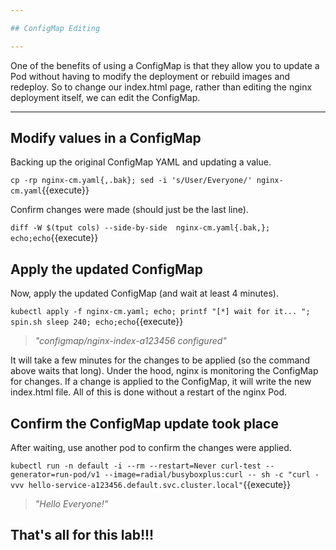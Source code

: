 ```yaml
---

## ConfigMap Editing

---
```


One of the benefits of using a ConfigMap is that they allow you to update a Pod without having to modify the deployment or rebuild images and redeploy. So to change our index.html page, rather than editing the nginx deployment itself, we can edit the ConfigMap.

---

## Modify values in a ConfigMap

Backing up the original ConfigMap YAML and updating a value.

`cp -rp nginx-cm.yaml{,.bak}; sed -i 's/User/Everyone/' nginx-cm.yaml`{{execute}}

Confirm changes were made (should just be the last line).

`diff -W $(tput cols) --side-by-side  nginx-cm.yaml{.bak,}; echo;echo`{{execute}}

## Apply the updated ConfigMap

Now, apply the updated ConfigMap (and wait at least 4 minutes).

`kubectl apply -f nginx-cm.yaml; echo; printf "[*] wait for it... "; spin.sh sleep 240; echo;echo`{{execute}}
> _"configmap/nginx-index-a123456 configured"_

It will take a few minutes for the changes to be applied (so the command above waits that long).  Under the hood, nginx is monitoring the ConfigMap for changes.  If a change is applied to the ConfigMap, it will write the new index.html file.  All of this is done without a restart of the nginx Pod.

## Confirm the ConfigMap update took place

After waiting, use another pod to confirm the changes were applied.

`kubectl run -n default -i --rm --restart=Never curl-test --generator=run-pod/v1 --image=radial/busyboxplus:curl -- sh -c "curl -vvv hello-service-a123456.default.svc.cluster.local"`{{execute}}
> _"Hello Everyone!"_

## That's all for this lab!!!

